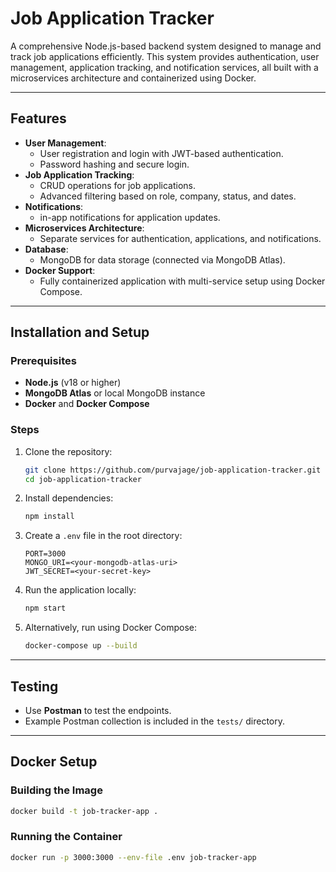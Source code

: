 
# Job Application Tracker

A comprehensive Node.js-based backend system designed to manage and track job applications efficiently. This system provides authentication, user management, application tracking, and notification services, all built with a microservices architecture and containerized using Docker.

---

## Features

- **User Management**:
  - User registration and login with JWT-based authentication.
  - Password hashing and secure login.
- **Job Application Tracking**:
  - CRUD operations for job applications.
  - Advanced filtering based on role, company, status, and dates.
- **Notifications**:
  - in-app notifications for application updates.
- **Microservices Architecture**:
  - Separate services for authentication, applications, and notifications.
- **Database**:
  - MongoDB for data storage (connected via MongoDB Atlas).
- **Docker Support**:
  - Fully containerized application with multi-service setup using Docker Compose.

---

## Installation and Setup

### Prerequisites

- **Node.js** (v18 or higher)
- **MongoDB Atlas** or local MongoDB instance
- **Docker** and **Docker Compose**

### Steps

1. Clone the repository:
   ```bash
   git clone https://github.com/purvajage/job-application-tracker.git
   cd job-application-tracker
   ```

2. Install dependencies:
   ```bash
   npm install
   ```

3. Create a `.env` file in the root directory:
   ```env
   PORT=3000
   MONGO_URI=<your-mongodb-atlas-uri>
   JWT_SECRET=<your-secret-key>
   ```

4. Run the application locally:
   ```bash
   npm start
   ```

5. Alternatively, run using Docker Compose:
   ```bash
   docker-compose up --build
   ```
---

## Testing

- Use **Postman** to test the endpoints.
- Example Postman collection is included in the `tests/` directory.

---

## Docker Setup

### Building the Image

```bash
docker build -t job-tracker-app .
```

### Running the Container

```bash
docker run -p 3000:3000 --env-file .env job-tracker-app
```


